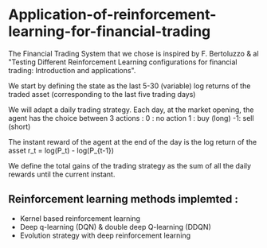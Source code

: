 # Application-of-reinforcement-learning-for-financial-trading

The Financial Trading System that we chose is inspired by F. Bertoluzzo & al "Testing Different Reinforcement Learning configurations for financial trading: Introduction and applications".

We start by defining the state as the last 5-30 (variable) log returns of the traded asset (corresponding to the last five trading days)

We will adapt a daily trading strategy. Each day, at the market opening, the agent has the choice between 3 actions :
0 : no action 
1 : buy (long)
-1: sell (short)

The instant reward of the agent at the end of the day is the log return of the asset r_t = log(P_t) - log(P_{t-1})

We define the total gains of the trading strategy as the sum of all the daily rewards until the current instant.

## Reinforcement learning methods implemted :

- Kernel based reinforcement learning
- Deep q-learning (DQN) & double deep Q-learning (DDQN)
- Evolution strategy with deep reinforcement learning
